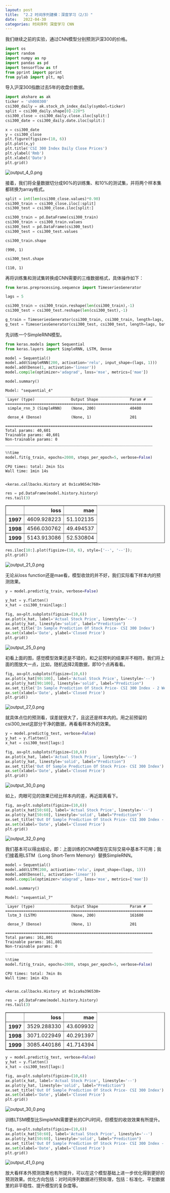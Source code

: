 ```yaml
---
layout: post
title:  "2.2 时间序列建模：深度学习（2/3）"
date:   2022-04-30
categories: 时间序列 深度学习 CNN
---
```



我们继续之前的实验，通过CNN模型分别预测沪深300的价格。


```python
import os
import random
import numpy as np
import pandas as pd
import tensorflow as tf
from pprint import pprint
from pylab import plt, mpl
```


导入沪深300指数过去5年的收盘价数据。


```python
import akshare as ak
ticker = 'sh000300'
csi300_daily = ak.stock_zh_index_daily(symbol=ticker)
split = csi300_daily.shape[0]-220*5
csi300_close = csi300_daily.close.iloc[split:]
csi300_date = csi300_daily.date.iloc[split:]
```


```python
x = csi300_date
y = csi300_close
plt.figure(figsize=(10, 6))
plt.plot(x,y)
plt.title('CSI 300 Index Daily Close Prices')
plt.ylabel('Rmb')
plt.xlabel('Date')
plt.grid()
```

    
![output_4_0.png](https://s2.loli.net/2022/04/30/RiQ9KCTdxWIU7aj.png)
    

接着，我们将全量数据切分成90%的训练集、和10%的测试集，并将两个样本集都转换为array格式。


```python
split = int(len(csi300_close.values)*0.90)
csi300_train = csi300_close.iloc[:split]
csi300_test = csi300_close.iloc[split:]
```


```python
csi300_train = pd.DataFrame(csi300_train)
csi300_train = csi300_train.values
csi300_test = pd.DataFrame(csi300_test)
csi300_test = csi300_test.values
```


```python
csi300_train.shape
```


    (990, 1)



```python
csi300_test.shape
```


    (110, 1)



再将训练集和测试集转换成CNN需要的三维数据格式，具体操作如下：


```python
from keras.preprocessing.sequence import TimeseriesGenerator
```


```python
lags = 5
```


```python
csi300_train = csi300_train.reshape(len(csi300_train),-1)
csi300_test = csi300_test.reshape(len(csi300_test),-1)
```


```python
g_train = TimeseriesGenerator(csi300_train, csi300_train, length=lags, batch_size=128)
g_test = TimeseriesGenerator(csi300_test, csi300_test, length=lags, batch_size=128)
```


先训练一个SimpleRNN模型。


```python
from keras.models import Sequential
from keras.layers import SimpleRNN, LSTM, Dense
```


```python
model = Sequential()
model.add(SimpleRNN(200, activation='relu', input_shape=(lags, 1)))
model.add(Dense(1, activation='linear'))
model.compile(optimizer='adagrad', loss='mse', metrics=['mae'])
```


```python
model.summary()
```

    Model: "sequential_4"
    _________________________________________________________________
     Layer (type)                Output Shape              Param #   
    =================================================================
     simple_rnn_3 (SimpleRNN)    (None, 200)               40400     
                                                                     
     dense_4 (Dense)             (None, 1)                 201       
                                                                     
    =================================================================
    Total params: 40,601
    Trainable params: 40,601
    Non-trainable params: 0
    _________________________________________________________________
    


```python
%%time
model.fit(g_train, epochs=2000, steps_per_epoch=5, verbose=False)
```

    CPU times: total: 2min 51s
    Wall time: 1min 14s
    

    <keras.callbacks.History at 0x1ca9654c760>


```python
res = pd.DataFrame(model.history.history)
res.tail(3)
```


<div>
<style scoped>
    .dataframe tbody tr th:only-of-type {
        vertical-align: middle;
    }

    .dataframe tbody tr th {
        vertical-align: top;
    }

    .dataframe thead th {
        text-align: right;
    }
</style>
<table border="1" class="dataframe">
  <thead>
    <tr style="text-align: right;">
      <th></th>
      <th>loss</th>
      <th>mae</th>
    </tr>
  </thead>
  <tbody>
    <tr>
      <th>1997</th>
      <td>4609.928223</td>
      <td>51.102135</td>
    </tr>
    <tr>
      <th>1998</th>
      <td>4566.030762</td>
      <td>49.494537</td>
    </tr>
    <tr>
      <th>1999</th>
      <td>5143.913086</td>
      <td>52.530804</td>
    </tr>
  </tbody>
</table>
</div>


```python
res.iloc[10:].plot(figsize=(10, 6), style=['--', '--']);
plt.grid()
```

    
![output_21_0.png](https://s2.loli.net/2022/04/30/9EgL1bD5hIuZejd.png)
    

无论从loss function还是mae看，模型收敛的并不好，我们实际看下样本内的预测效果。


```python
y = model.predict(g_train, verbose=False)
```


```python
y_hat = y.flatten()
x_hat = csi300_train[lags:]
```


```python
fig, ax=plt.subplots(figsize=(10,6))
ax.plot(x_hat, label='Actual Stock Price', linestyle='--')
ax.plot(y_hat, linestyle='solid', label="Prediction")
ax.set_title('In Sample Prediction Of Stock Price- CSI 300 Index')
ax.set(xlabel='Date', ylabel='Closed Price')
plt.grid()
```

    
![output_25_0.png](https://s2.loli.net/2022/04/30/ELHsFc7dOJzqNoS.png)
    

初看上面的图，感觉模型效果还是不错的，和之前预判的结果并不相符。我们将上面的图放大一点，比如，随机选择2周数据，即10个点再看看。


```python
fig, ax=plt.subplots(figsize=(10,6))
ax.plot(x_hat[90:100], label='Actual Stock Price', linestyle='--')
ax.plot(y_hat[90:100], linestyle='solid', label="Prediction")
ax.set_title('In Sample Prediction Of Stock Price- CSI 300 Index - 2 Weeks')
ax.set(xlabel='Date', ylabel='Closed Price')
plt.grid()
```

    
![output_27_0.png](https://s2.loli.net/2022/04/30/FJfNXc5YtZo3sbu.png)
    

就具体点位的预测看，误差就很大了，且这还是样本内的。用之前预留的csi300_test这部分干净的数据，再看看样本外的效果。


```python
y = model.predict(g_test, verbose=False)
y_hat = y.flatten()
x_hat = csi300_test[lags:]
```


```python
fig, ax=plt.subplots(figsize=(10,6))
ax.plot(x_hat, label='Actual Stock Price', linestyle='--')
ax.plot(y_hat, linestyle='solid', label="Prediction")
ax.set_title('Out Of Sample Prediction Of Stock Price- CSI 300 Index')
ax.set(xlabel='Date', ylabel='Closed Price')
plt.grid()
```

    
![output_30_0.png](https://s2.loli.net/2022/04/30/QOhZk78gsbJCHIu.png)
    

如上，肉眼可见的效果已经比样本内的差，再近距离看下。


```python
fig, ax=plt.subplots(figsize=(10,6))
ax.plot(x_hat[50:60], label='Actual Stock Price', linestyle='--')
ax.plot(y_hat[50:60], linestyle='solid', label="Prediction")
ax.set_title('Out Of Sample Prediction Of Stock Price- CSI 300 Index - 2 Weeks')
ax.set(xlabel='Date', ylabel='Closed Price')
plt.grid()
```

    
![output_32_0.png](https://s2.loli.net/2022/04/30/uH5CFBPb1ENfq7A.png)
    

我们基本可以得出结论，即：上面训练的CNN模型在实际交易中基本不可用；我们接着用LSTM（Long Short-Term Memory）替换SimpleRNN。


```python
model = Sequential()
model.add(LSTM(200, activation='relu', input_shape=(lags, 1)))
model.add(Dense(1, activation='linear'))
model.compile(optimizer='adagrad', loss='mse', metrics=['mae'])
```


```python
model.summary()
```

    Model: "sequential_7"
    _________________________________________________________________
     Layer (type)                Output Shape              Param #   
    =================================================================
     lstm_3 (LSTM)               (None, 200)               161600    
                                                                     
     dense_7 (Dense)             (None, 1)                 201       
                                                                     
    =================================================================
    Total params: 161,801
    Trainable params: 161,801
    Non-trainable params: 0
    _________________________________________________________________
    


```python
%%time
model.fit(g_train, epochs=2000, steps_per_epoch=5, verbose=False)
```

    CPU times: total: 7min 8s
    Wall time: 1min 43s
    

    <keras.callbacks.History at 0x1ca9a396530>


```python
res = pd.DataFrame(model.history.history)
res.tail(3)
```


<div>
<style scoped>
    .dataframe tbody tr th:only-of-type {
        vertical-align: middle;
    }

    .dataframe tbody tr th {
        vertical-align: top;
    }

    .dataframe thead th {
        text-align: right;
    }
</style>
<table border="1" class="dataframe">
  <thead>
    <tr style="text-align: right;">
      <th></th>
      <th>loss</th>
      <th>mae</th>
    </tr>
  </thead>
  <tbody>
    <tr>
      <th>1997</th>
      <td>3529.288330</td>
      <td>43.609932</td>
    </tr>
    <tr>
      <th>1998</th>
      <td>3071.022949</td>
      <td>40.291397</td>
    </tr>
    <tr>
      <th>1999</th>
      <td>3085.440186</td>
      <td>41.714394</td>
    </tr>
  </tbody>
</table>
</div>


```python
y = model.predict(g_test, verbose=False)
y_hat = y.flatten()
x_hat = csi300_test[lags:]
```


```python
fig, ax=plt.subplots(figsize=(10,6))
ax.plot(x_hat, label='Actual Stock Price', linestyle='--')
ax.plot(y_hat, linestyle='solid', label="Prediction")
ax.set_title('Out Of Sample Prediction Of Stock Price- CSI 300 Index')
ax.set(xlabel='Date', ylabel='Closed Price')
plt.grid()
```

    
![output_30_0.png](https://s2.loli.net/2022/04/30/QOhZk78gsbJCHIu.png)
    

训练LTSM模型比SimpleNN需要更长的CPU时间，但模型的收敛效果有所提升。


```python
fig, ax=plt.subplots(figsize=(10,6))
ax.plot(x_hat[50:60], label='Actual Stock Price', linestyle='--')
ax.plot(y_hat[50:60], linestyle='solid', label="Prediction")
ax.set_title('Out Of Sample Prediction Of Stock Price- CSI 300 Index - 2 Weeks')
ax.set(xlabel='Date', ylabel='Closed Price')
plt.grid()
```

    
![output_41_0.png](https://s2.loli.net/2022/04/30/DTLWUqMOKSJ9nod.png)
    

放大看样本外预测效果也有所提升，可以在这个模型基础上进一步优化得到更好的预测效果。优化方向包括：对时间序列数据进行预处理，包括：标准化、平划数据里的非平稳性、提升模型的复杂度等。

